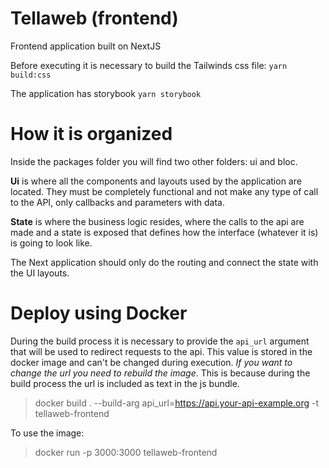 # Tellaweb (frontend)

Frontend application built on NextJS

Before executing it is necessary to build the Tailwinds css file:
`yarn build:css`

The application has storybook
`yarn storybook`

# How it is organized

Inside the packages folder you will find two other folders: ui and bloc.

**Ui** is where all the components and layouts used by the application are located. They must be completely functional and not make any type of call to the API, only callbacks and parameters with data.

**State** is where the business logic resides, where the calls to the api are made and a state is exposed that defines how the interface (whatever it is) is going to look like.

The Next application should only do the routing and connect the state with the UI layouts.

# Deploy using Docker

During the build process it is necessary to provide the `api_url` argument that will be used to redirect requests to the api. This value is stored in the docker image and can't be changed during execution. _If you want to change the url you need to rebuild the image_. This is because during the build process the url is included as text in the js bundle.

> docker build . --build-arg api_url=https://api.your-api-example.org -t tellaweb-frontend

To use the image:

> docker run -p 3000:3000 tellaweb-frontend
